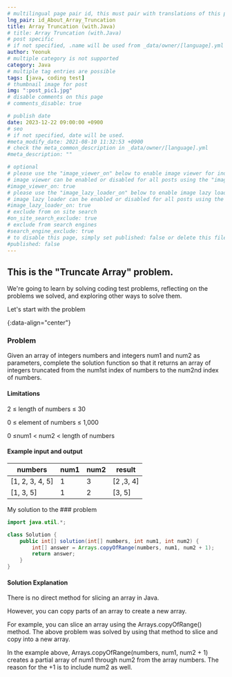 ```yaml
---
# multilingual page pair id, this must pair with translations of this page. (This name must be unique)
lng_pair: id_About_Array_Truncation
title: Array Truncation (with.Java)
# title: Array Truncation (with.Java)
# post specific
# if not specified, .name will be used from _data/owner/[language].yml
author: Yeonuk
# multiple category is not supported
category: Java
# multiple tag entries are possible
tags: [java, coding test]
# thumbnail image for post
img: ":post_pic1.jpg"
# disable comments on this page
# comments_disable: true

# publish date
date: 2023-12-22 09:00:00 +0900
# seo
# if not specified, date will be used.
#meta_modify_date: 2021-08-10 11:32:53 +0900
# check the meta_common_description in _data/owner/[language].yml
#meta_description: ""

# optional
# please use the "image_viewer_on" below to enable image viewer for individual pages or posts (_posts/ or [language]/_posts folders).
# image viewer can be enabled or disabled for all posts using the "image_viewer_posts: true" setting in _data/conf/main.yml.
#image_viewer_on: true
# please use the "image_lazy_loader_on" below to enable image lazy loader for individual pages or posts (_posts/ or [language]/_posts folders).
# image lazy loader can be enabled or disabled for all posts using the "image_lazy_loader_posts: true" setting in _data/conf/main.yml.
#image_lazy_loader_on: true
# exclude from on site search
#on_site_search_exclude: true
# exclude from search engines
#search_engine_exclude: true
# to disable this page, simply set published: false or delete this file
#published: false
---
```


<!-- outline-start -->

## This is the "Truncate Array" problem.

We're going to learn by solving coding test problems, reflecting on the problems we solved, and exploring other ways to solve them.

Let's start with the problem

{:data-align="center"}

<!-- outline-end -->

### Problem

Given an array of integers numbers and integers num1 and num2 as parameters, complete the solution function so that it returns an array of integers truncated from the num1st index of numbers to the num2nd index of numbers.

#### Limitations

2 ≤ length of numbers ≤ 30

0 ≤ element of numbers ≤ 1,000

0 ≤num1 < num2 < length of numbers

#### Example input and output

| numbers         | num1 | num2 | result    |
| --------------- | ---- | ---- | --------- |
| [1, 2, 3, 4, 5] | 1    | 3    | [2 ,3, 4] |
| [1, 3, 5]       | 1    | 2    | [3, 5]    |

My solution to the ### problem

```java
import java.util.*;

class Solution {
    public int[] solution(int[] numbers, int num1, int num2) {
        int[] answer = Arrays.copyOfRange(numbers, num1, num2 + 1);
        return answer;
    }
}
```

#### Solution Explanation

There is no direct method for slicing an array in Java.

However, you can copy parts of an array to create a new array.

For example, you can slice an array using the Arrays.copyOfRange() method. The above problem was solved by using that method to slice and copy into a new array.

In the example above, Arrays.copyOfRange(numbers, num1, num2 + 1) creates a partial array of num1 through num2 from the array numbers. The reason for the +1 is to include num2 as well.
